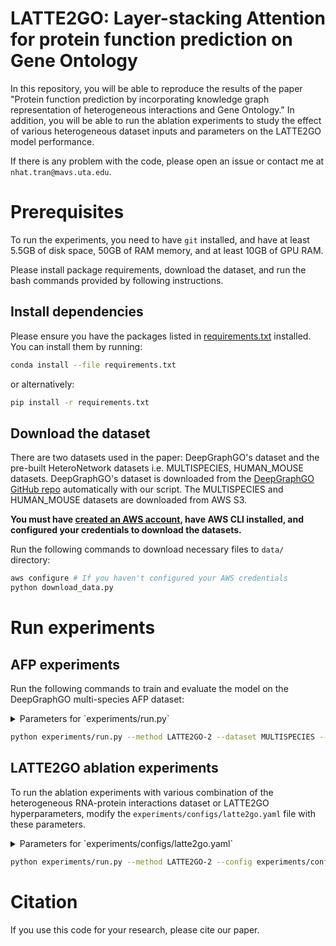 # LATTE2GO: Layer-stacking Attention for protein function prediction on Gene Ontology

In this repository, you will be able to reproduce the results of the paper 
"Protein function prediction by incorporating knowledge graph representation of heterogeneous interactions and Gene Ontology."
In addition, you will be able to run the ablation experiments to study the effect of various heterogeneous dataset inputs 
and parameters on the LATTE2GO model performance.

If there is any problem with the code, please open an issue or contact me at `nhat.tran@mavs.uta.edu`.

# Prerequisites
To run the experiments, you need to have `git` installed, and have at least 5.5GB of disk space, 50GB of RAM memory, and at least 10GB of GPU RAM.

Please install package requirements, download the dataset, and run the bash commands provided by following 
instructions.

## Install dependencies
Please ensure you have the packages listed in [requirements.txt](requirements.txt) installed. You can install them by running:
```bash
conda install --file requirements.txt
```
or alternatively:
```bash
pip install -r requirements.txt
```

## Download the dataset
There are two datasets used in the paper: DeepGraphGO's dataset and the pre-built HeteroNetwork datasets 
i.e. MULTISPECIES, HUMAN_MOUSE datasets. DeepGraphGO's dataset is downloaded from the [DeepGraphGO GitHub repo](https://github.com/yourh/DeepGraphGO) automatically with our script. The MULTISPECIES and HUMAN_MOUSE datasets are downloaded from AWS S3. 

**You must have [created an AWS account](https://aws.amazon.com/premiumsupport/knowledge-center/create-and-activate-aws-account/), have AWS CLI installed, and configured your credentials to download the datasets.**

Run the following commands to download necessary files to `data/` directory:
```bash
aws configure # If you haven't configured your AWS credentials
python download_data.py
```

# Run experiments

## AFP experiments
Run the following commands to train and evaluate the model on the DeepGraphGO multi-species AFP dataset:

<details><summary>Parameters for `experiments/run.py`</summary> 

```yml
dataset:
  values: [ "MULTISPECIES", "HUMAN_MOUSE" ]
pred_ntypes:
  values: [ 'molecular_function', 'biological_process', 'cellular_component', 'molecular_function biological_process cellular_component' ]
method:
  values: [ "LATTE2GO-1", "LATTE-1", "LATTE2GO-2", "HGT", "DeepGraphGO", "MLP", "DeepGOZero", "RGCN" ]
inductive:
  values: [ false ]
seed:
  values: [ 1 ]
```
</details>

```bash
python experiments/run.py --method LATTE2GO-2 --dataset MULTISPECIES --pred_ntypes molecular_function --seed 1
```

## LATTE2GO ablation experiments
To run the ablation experiments with various combination of the heterogeneous RNA-protein interactions dataset or 
LATTE2GO hyperparameters, modify the `experiments/configs/latte2go.yaml` file with these parameters.

<details><summary>Parameters for `experiments/configs/latte2go.yaml`</summary> 

```yml
ntype_subset:
  values:
    - 'Protein MessengerRNA MicroRNA LncRNA biological_process cellular_component molecular_function'
    - 'Protein MessengerRNA MicroRNA LncRNA'
    - 'Protein MessengerRNA MicroRNA'
    - 'Protein MessengerRNA'
    - 'Protein'
    - ''
go_etypes:
  values:
    - 'is_a part_of has_part regulates negatively_regulates positively_regulates'
    - 'is_a part_of has_part'
    - 'is_a'
    - null
```
</details>

```bash
python experiments/run.py --method LATTE2GO-2 --config experiments/configs/latte2go.yaml --dataset MULTISPECIES --pred_ntypes molecular_function
```

# Citation
If you use this code for your research, please cite our paper.